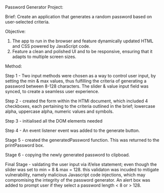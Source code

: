 Password Generator Project:

Brief:
Create an application that generates a random password based on user-selected criteria. 

Objective:
1. The app to run in the browser and feature dynamically updated HTML and CSS powered by JavaScript code. 
2. Feature a clean and polished UI and to be responsive, ensuring that it adapts to multiple screen sizes.

Method:

Step 1 - Two input methods were chosen as a way to control user input, by setting the min & max values, thus fulfilling the criteria of generating a password between 8-128 characters. The slider & value input field was synced, to create a seamless user experience. 

Step 2 - created the form within the HTMl document, which included 4 checkboxes, each pertaining to the criteria outlined in the brief; lowercase alpha, uppercase alpha, numeric values and symbols.

Step 3 - initialised all the DOM elements needed

Step 4 - An event listener event was added to the generate button.

Stage 5 - created the generatedPassword function.  This was returned to the printPassword box.  

Stage 6 - copying the newly generated password to clipboad.

Final Stage - valdating the user input via if/else statement; even though the slider was set to min = 8 & max = 128. this validaton was incuded to mitigate vulnerability, namely malicious Javascript code injections, which may compromising the integrity of the password generator. An alert box was added to prompt user if they select a password length < 8 or > 128.





